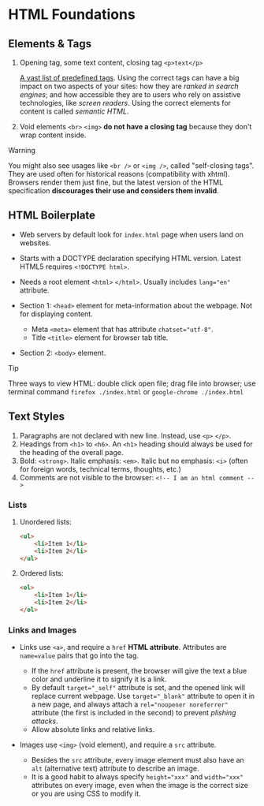 # HTML Foundations

## Elements & Tags

1. Opening tag, some text content, closing tag `<p>text</p>`

   [A vast list of predefined tags](https://developer.mozilla.org/en-US/docs/Web/HTML/Element). Using the correct tags can have a big impact on two aspects of your sites: how they are *ranked in search engines*; and how accessible they are to users who rely on assistive technologies, like *screen readers*. Using the correct elements for content is called *semantic HTML*.

2. Void elements `<br>` `<img>` **do not have a closing tag** because they don't wrap content inside.


> [!WARNING]
>
> You might also see usages like `<br />` or `<img />`, called "self-closing tags". They are used often for historical reasons (compatibility with xhtml). Browsers render them just fine, but the latest version of the HTML specification **discourages their use and considers them invalid**.



## HTML Boilerplate

- Web servers by default look for `index.html` page when users land on websites.
- Starts with a DOCTYPE declaration specifying HTML version. Latest HTML5 requires `<!DOCTYPE html>`.
- Needs a root element `<html>` `</html>`. Usually includes `lang="en"` attribute.
- Section 1: `<head>` element for meta-information about the webpage. Not for displaying content.
  - Meta `<meta>` element that has attribute `chatset="utf-8"`.
  - Title `<title>` element for browser tab title.

- Section 2: `<body>` element.



> [!TIP]
>
> Three ways to view HTML: double click open file; drag file into browser; use terminal command `firefox ./index.html` or `google-chrome ./index.html`



## Text Styles

1. Paragraphs are not declared with new line. Instead, use `<p>` `</p>`.
2. Headings from `<h1>` to `<h6>`. An `<h1>` heading should always be used for the heading of the overall page.
3. Bold: `<strong>`. Italic emphasis: `<em>`. Italic but no emphasis: `<i>` (often for foreign words, technical terms, thoughts, etc.)
4. Comments are not visible to the browser: `<!-- I am an html comment -->`

### Lists

1. Unordered lists:

   ```html
   <ul>
       <li>Item 1</li>
       <li>Item 2</li>
   </ul>
   ```

2. Ordered lists:

   ```html
   <ol>
       <li>Item 1</li>
       <li>Item 2</li>
   </ol>
   ```

### Links and Images

- Links use `<a>`, and require a `href` **HTML attribute**. Attributes are `name=value` pairs that go into the tag.
  - If the `href` attribute is present, the browser will give the text a blue color and underline it to signify it is a link.
  - By default `target="_self"` attribute is set, and the opened link will replace current webpage. Use `target="_blank"` attribute to open it in a new page, and always attach a `rel="noopener noreferrer"` attribute (the first is included in the second) to prevent *plishing attacks*.
  - Allow absolute links and relative links.

- Images use `<img>` (void element), and require a `src` attribute.
  - Besides the `src` attribute, every image element must also have an `alt` (alternative text) attribute to describe an image.
  - It is a good habit to always specify `height="xxx"` and `width="xxx"` attributes on every image, even when the image is the correct size or you are using CSS to modify  it.